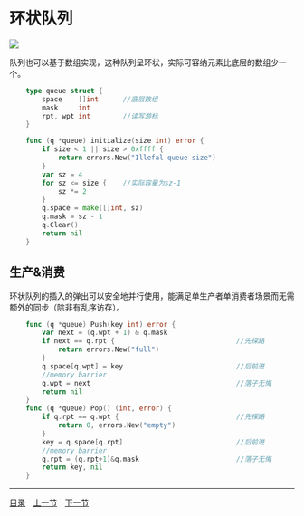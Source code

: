 # 环状队列
![](../images/Queue.png)

队列也可以基于数组实现，这种队列呈环状，实际可容纳元素比底层的数组少一个。
```go
	type queue struct {
		space    []int		//底层数组
		mask     int
		rpt, wpt int		//读写游标
	}

	func (q *queue) initialize(size int) error {
		if size < 1 || size > 0xffff {
			return errors.New("Illefal queue size")
		}
		var sz = 4
		for sz <= size {	//实际容量为sz-1
			sz *= 2
		}
		q.space = make([]int, sz)
		q.mask = sz - 1
		q.Clear()
		return nil
	}
```

## 生产&消费
环状队列的插入的弹出可以安全地并行使用，能满足单生产者单消费者场景而无需额外的同步（除非有乱序访存）。
```go
	func (q *queue) Push(key int) error {
		var next = (q.wpt + 1) & q.mask
		if next == q.rpt {								//先探路
			return errors.New("full")
		}
		q.space[q.wpt] = key							//后前进
		//memory barrier
		q.wpt = next									//落子无悔
		return nil
	}
	func (q *queue) Pop() (int, error) {
		if q.rpt == q.wpt {								//先探路
			return 0, errors.New("empty")
		}
		key = q.space[q.rpt]							//后前进
		//memory barrier
		q.rpt = (q.rpt+1)&q.mask						//落子无悔
		return key, nil
	}
```

---
[目录](../index.md)　[上一节](03.md)　[下一节](03.md)
